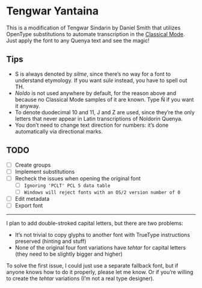 # Tengwar Yantaina

This is a modification of Tengwar Sindarin by Daniel Smith that utilizes OpenType substitutions to automate transcription in the [Classical Mode](http://www.at.mansbjorkman.net/teng_quenya.htm). Just apply the font to any Quenya text and see the magic!

## Tips

* S is always denoted by *silme*, since there’s no way for a font to understand etymology. If you want *súle* instead, you have to spell out TH.
* *Noldo* is not used anywhere by default, for the reason above and because no Classical Mode samples of it are known. Type Ñ if you want it anyway.
* To denote duodecimal 10 and 11, J and Z are used, since they’re the only letters that never appear in Latin transcriptions of Noldorin Quenya.
* You don’t need to change text direction for numbers: it’s done automatically via directional marks.

## TODO

* [ ] Create groups
* [ ] Implement substitutions
* [ ] Recheck the issues when opening the original font
	* [ ] `Ignoring 'PCLT' PCL 5 data table`
	* [ ] `Windows will reject fonts with an OS/2 version number of 0`
* [ ] Edit metadata
* [ ] Export font

___

I plan to add double-stroked capital letters, but there are two problems:

* It’s not trivial to copy glyphs to another font with TrueType instructions preserved (hinting and stuff)
* None of the original four font variations have *tehtar* for capital letters (they need to be slightly bigger and higher)

To solve the first issue, I could just use a separate fallback font, but if anyone knows how to do it properly, please let me know. Or if you’re willing to create the *tehtar* variations (I’m not a real type designer).
